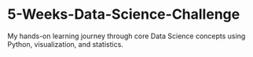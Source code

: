 # 5-Weeks-Data-Science-Challenge
My hands-on learning journey through core Data Science concepts using Python, visualization, and statistics.
